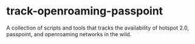 # track-openroaming-passpoint
 A collection of scripts and tools that tracks the availability of hotspot 2.0,  passpoint, and openroaming networks in the wild.
